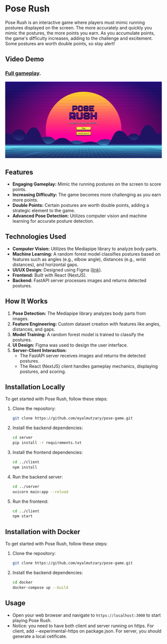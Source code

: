 # Pose Rush

Pose Rush is an interactive game where players must mimic running postures displayed on the screen. The more accurately and quickly you mimic the postures, the more points you earn. As you accumulate points, the game's difficulty increases, adding to the challenge and excitement. Some postures are worth double points, so stay alert!

## Video Demo

### [Full gameplay](https://www.youtube.com/watch?v=QJji96QjGp4).

![](https://github.com/eyalmutzary/pose-game/blob/main/main_page.png)


## Features

- **Engaging Gameplay:** Mimic the running postures on the screen to score points.
- **Increasing Difficulty:** The game becomes more challenging as you earn more points.
- **Double Points:** Certain postures are worth double points, adding a strategic element to the game.
- **Advanced Pose Detection:** Utilizes computer vision and machine learning for accurate posture detection.

## Technologies Used

- **Computer Vision:** Utilizes the Mediapipe library to analyze body parts.
- **Machine Learning:** A random forest model classifies postures based on features such as angles (e.g., elbow angle), distances (e.g., wrist distances), and horizontal gaps.
- **UI/UX Design:** Designed using Figma ([link](https://www.figma.com/design/5Uv3KvVsthIiGs3kLwrhdx/Pose-Game?node-id=0-1&t=wZusfnSXqgL62XnC-1)).
- **Frontend:** Built with React (NextJS).
- **Backend:** FastAPI server processes images and returns detected postures.

## How It Works

1. **Pose Detection:** The Mediapipe library analyzes body parts from images.
2. **Feature Engineering:** Custom dataset creation with features like angles, distances, and gaps.
3. **Model Training:** A random forest model is trained to classify the postures.
4. **UI Design:** Figma was used to design the user interface.
5. **Server-Client Interaction:** 
   - The FastAPI server receives images and returns the detected postures.
   - The React (NextJS) client handles gameplay mechanics, displaying postures, and scoring.

## Installation Locally

To get started with Pose Rush, follow these steps:

1. Clone the repository:
    ```bash
    git clone https://github.com/eyalmutzary/pose-game.git
    ```

2. Install the backend dependencies:
    ```bash
    cd server
    pip install -r requirements.txt
    ```

3. Install the frontend dependencies:
    ```bash
    cd ../client
    npm install
    ```

4. Run the backend server:
    ```bash
    cd ../server
    uvicorn main:app --reload
    ```

5. Run the frontend:
    ```bash
    cd ../client
    npm start
    ```

## Installation with Docker

To get started with Pose Rush, follow these steps:

1. Clone the repository:
    ```bash
    git clone https://github.com/eyalmutzary/pose-game.git
    ```

2. Install the backend dependencies:
    ```bash
    cd docker
    docker-compose up --build
    ```
    

## Usage

- Open your web browser and navigate to `https://localhost:3000` to start playing Pose Rush.
- Notice: you need to have both client and server running on https. For client, add --experimental-https on package.json. For server, you should generate a local cetificate.
